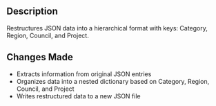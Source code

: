 ## Description

Restructures JSON data into a hierarchical format with keys: Category, Region, Council, and Project.

## Changes Made

- Extracts information from original JSON entries
- Organizes data into a nested dictionary based on Category, Region, Council, and Project
- Writes restructured data to a new JSON file
